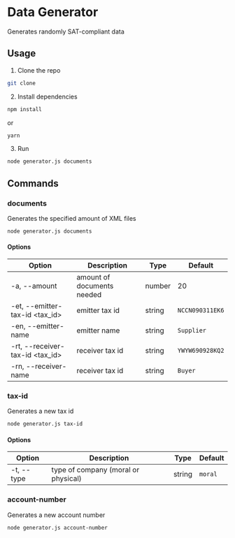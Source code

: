 # Data Generator

Generates randomly SAT-compliant data

## Usage

1.  Clone the repo

```sh
git clone
```

2. Install dependencies

```sh
npm install
```

or

```sh
yarn
```

3. Run

```sh
node generator.js documents
```

## Commands

### documents

Generates the specified amount of XML files

```sh
node generator.js documents
```

#### Options

| Option                          | Description                | Type   | Default         |
| ------------------------------- | -------------------------- | ------ | --------------- |
| -a, --amount <number>           | amount of documents needed | number | 20              |
| -et, --emitter-tax-id <tax_id>  | emitter tax id             | string | `NCCN090311EK6` |
| -en, --emitter-name <name>      | emitter name               | string | `Supplier`      |
| -rt, --receiver-tax-id <tax_id> | receiver tax id            | string | `YWYW690928KQ2` |
| -rn, --receiver-name <name>     | receiver tax id            | string | `Buyer`         |

### tax-id

Generates a new tax id

```sh
node generator.js tax-id
```

#### Options

| Option            | Description                         | Type   | Default |
| ----------------- | ----------------------------------- | ------ | ------- |
| -t, --type <type> | type of company (moral or physical) | string | `moral` |

### account-number

Generates a new account number

```sh
node generator.js account-number
```
